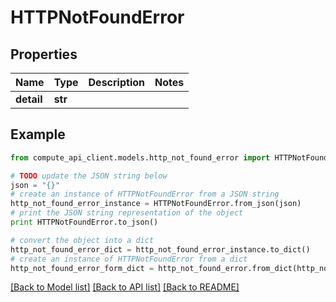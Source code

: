 # HTTPNotFoundError


## Properties
Name | Type | Description | Notes
------------ | ------------- | ------------- | -------------
**detail** | **str** |  | 

## Example

```python
from compute_api_client.models.http_not_found_error import HTTPNotFoundError

# TODO update the JSON string below
json = "{}"
# create an instance of HTTPNotFoundError from a JSON string
http_not_found_error_instance = HTTPNotFoundError.from_json(json)
# print the JSON string representation of the object
print HTTPNotFoundError.to_json()

# convert the object into a dict
http_not_found_error_dict = http_not_found_error_instance.to_dict()
# create an instance of HTTPNotFoundError from a dict
http_not_found_error_form_dict = http_not_found_error.from_dict(http_not_found_error_dict)
```
[[Back to Model list]](../README.md#documentation-for-models) [[Back to API list]](../README.md#documentation-for-api-endpoints) [[Back to README]](../README.md)


